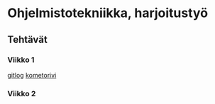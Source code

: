 # Ohjelmistotekniikka, harjoitustyö

## Tehtävät

### Viikko 1  
[gitlog](https://github.com/eartto/ot-harjoitustyo/blob/main/laskarit/gitlog.txt)
[kometorivi](https://github.com/eartto/ot-harjoitustyo/blob/main/laskarit/komentorivi.txt)

### Viikko 2
